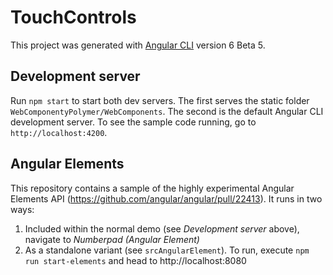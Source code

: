 # TouchControls

This project was generated with [Angular CLI](https://github.com/angular/angular-cli) version 6 Beta 5.

## Development server

Run `npm start` to start both dev servers.
The first serves the static folder `WebComponentyPolymer/WebComponents`.
The second is the default Angular CLI development server.
To see the sample code running, go to `http://localhost:4200`. 

## Angular Elements

This repository contains a sample of the highly experimental Angular Elements API (https://github.com/angular/angular/pull/22413).
It runs in two ways:

1. Included within the normal demo (see _Development server_ above), navigate to _Numberpad (Angular Element)_
2. As a standalone variant (see `srcAngularElement`). To run, execute `npm run start-elements` and head to http://localhost:8080
